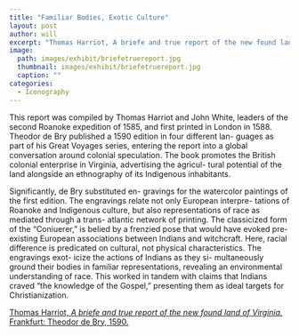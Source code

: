 ```yaml
---
title: "Familiar Bodies, Exotic Culture"
layout: post
author: will
excerpt: "Thomas Harriot, A briefe and true report of the new found land of Virginia. Frankfurt: Theodor de Bry, 1590."
image: 
  path: images/exhibit/briefetruereport.jpg
  thumbnail: images/exhibit/briefetruereport.jpg
  caption: ""
categories:
  - Iconography
---
```


This report was compiled by Thomas Harriot and John White, leaders of the second Roanoke expedition of 1585, and first printed in London in 1588. Theodor de Bry published
a 1590 edition in four different lan- guages as part of his Great Voyages series, entering the report into a global conversation around colonial speculation. The book promotes
the British colonial enterprise in Virginia, advertising the agricul- tural potential of the land alongside an ethnography of its Indigenous inhabitants.

Significantly, de Bry substituted en- gravings for the watercolor paintings of the first edition. The engravings relate not only European interpre- tations of Roanoke and Indigenous culture, but also representations of race as mediated through a trans- atlantic network of printing. The classicized form of the “Coniuerer,” is belied by a frenzied pose that would have evoked pre-existing European associations between Indians and witchcraft. Here, racial difference is predicated on cultural, not physical characteristics. The engravings exot- icize the actions of Indians as they si- multaneously ground their bodies in familiar representations, revealing an environmental understanding of race. This worked in tandem with claims that Indians craved “the knowledge of the Gospel,” presenting them as ideal targets for Christianization.

[Thomas Harriot, *A briefe and true report of the new found land of Virginia.* Frankfurt: Theodor de Bry, 1590.](https://search.library.brown.edu/catalog/b8395083)